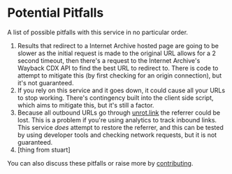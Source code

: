 # Potential Pitfalls

A list of possible pitfalls with this service in no particular order.

1. Results that redirect to a Internet Archive hosted page are going to be slower as the initial request is made to the original URL allows for a 2 second timeout, then there's a request to the Internet Archive's Wayback CDX API to find the best URL to redirect to. There is code to attempt to mitigate this (by first checking for an origin connection), but it's not guaranteed.
2. If you rely on this service and it goes down, it could cause all your URLs to stop working. There's contingency built into the client side script, which aims to mitigate this, but it's still a factor.
3. Because all outbound URLs go through [unrot.link](https://unrot.link) the referrer could be lost. This is a problem if you're using analytics to track inbound links. This service _does_ attempt to restore the referrer, and this can be tested by using developer tools and checking network requests, but it is not guaranteed.
4. [thing from stuart]

You can also discuss these pitfalls or raise more by [contributing](https://github.com/remy/unrot.link/issues/new).
